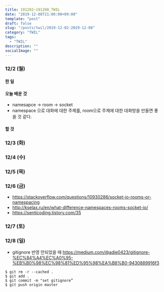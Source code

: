 ```yaml
---
title: 191202~191208_TWIL
date: "2019-12-08T21:00:00+09:00"
template: "post"
draft: false
slug: "/posts/twil/2019-12-02-2019-12-08"
category: "TWIL"
tags:
  - "TWIL"
description: ""
socialImage: ""
---
```


### 12/2 (월)

#### 한 일


#### 오늘 배운 것

- namesapce -> room -> socket
- namespace 으로 대화에 대한 주제를, room으로 주제에 대한 대화방을 만들면 좋을 것 같다.

#### 할 것


### 12/3 (화)


### 12/4 (수)


### 12/5 (목)


### 12/6 (금)

- https://stackoverflow.com/questions/10930286/socket-io-rooms-or-namespacing
- http://kselax.ru/en/what-difference-namespaces-rooms-socket-io/
- https://senticoding.tistory.com/35


### 12/7 (토)


### 12/8 (일)

- gitignore 반영 안되었을 때
https://medium.com/@adie0423/gitignore-%EC%84%A4%EC%A0%95-%EB%B0%98%EC%98%81%ED%95%98%EA%B8%B0-9430889916f3 

~~~
$ git rm -r --cached .  
$ git add .  
$ git commit -m "set gitignore”  
$ git push origin master  
~~~
